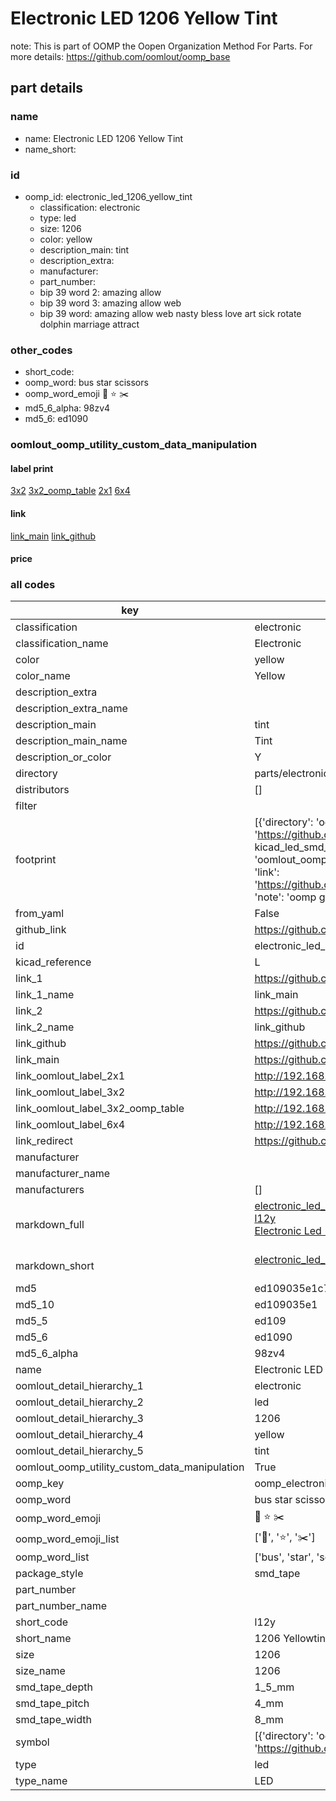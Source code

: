 # Electronic LED 1206 Yellow Tint  

note: This is part of OOMP the Oopen Organization Method For Parts. For more details: https://github.com/oomlout/oomp_base

##  part details
  







### name
* name: Electronic LED 1206 Yellow Tint
* name_short: 
### id
* oomp_id: electronic_led_1206_yellow_tint
  * classification: electronic
  * type: led
  * size: 1206
  * color: yellow
  * description_main: tint
  * description_extra: 
  * manufacturer: 
  * part_number: 
  * bip 39 word 2: amazing allow
  * bip 39 word 3: amazing allow web
  * bip 39 word: amazing allow web nasty bless love art sick rotate dolphin marriage attract

### other_codes
* short_code: 
* oomp_word: bus star scissors
* oomp_word_emoji :bus: :star: :scissors:
* md5_6_alpha: 98zv4
* md5_6: ed1090






### oomlout_oomp_utility_custom_data_manipulation
#### label print
[3x2](http://192.168.1.245:1112/?label=oomp%2098zv4)
[3x2_oomp_table](http://192.168.1.108:1112/?label=oomp%2098zv4)
[2x1](http://192.168.1.242:1112/?label=oomp%2098zv4)
[6x4](http://192.168.1.55:1112/?label=oomp%2098zv4)    

#### link

[link_main](https://github.com/oomlout/oomlout_oomp_version_1_messy/tree/main/parts/electronic_led_1206_yellow_tint) [link_github](https://github.com/oomlout/oomlout_oomp_version_1_messy/tree/main/parts/electronic_led_1206_yellow_tint)                             

#### price







### all codes 
| key | value |  
| --- | --- |  
| classification | electronic |  
| classification_name | Electronic |  
| color | yellow |  
| color_name | Yellow |  
| description_extra |  |  
| description_extra_name |  |  
| description_main | tint |  
| description_main_name | Tint |  
| description_or_color | Y  |  
| directory | parts/electronic_led_1206_yellow_tint |  
| distributors | [] |  
| filter |  |  
| footprint | [{'directory': 'oomlout_oomp_footprint_bot/footprints/kicad_led_smd_led_1206_3216metric//working/working.kicad_mod', 'index': 0, 'link': 'https://github.com/oomlout/oomlout_oomp_footprint_bot/tree/main/foootprntss/kicad_led_smd_led_1206_3216metric', 'note': 'source footprint kicad_led_smd_led_1206_3216metric', 'oomp_key': 'oomp_kicad_led_smd_led_1206_3216metric'}, {'directory': 'oomlout_oomp_footprint_bot/footprints/oomlout_oomlout_oomp_part_footprints_l12y_electronic_led_1206_yellow_tint//working/working.kicad_mod', 'index': 1, 'link': 'https://github.com/oomlout/oomlout_oomp_footprint_bot/tree/main/foootprntss/oomlout_oomlout_oomp_part_footprints_l12y_electronic_led_1206_yellow_tint', 'note': 'oomp generated footprint', 'oomp_key': 'oomp_oomlout_oomlout_oomp_part_footprints_l12y_electronic_led_1206_yellow_tint'}] |  
| from_yaml | False |  
| github_link | https://github.com/oomlout/oomlout_oomp_part_src/tree/main/parts/electronic_led_1206_yellow_tint |  
| id | electronic_led_1206_yellow_tint |  
| kicad_reference | L |  
| link_1 | https://github.com/oomlout/oomlout_oomp_version_1_messy/tree/main/parts/electronic_led_1206_yellow_tint |  
| link_1_name | link_main |  
| link_2 | https://github.com/oomlout/oomlout_oomp_version_1_messy/tree/main/parts/electronic_led_1206_yellow_tint |  
| link_2_name | link_github |  
| link_github | https://github.com/oomlout/oomlout_oomp_version_1_messy/tree/main/parts/electronic_led_1206_yellow_tint |  
| link_main | https://github.com/oomlout/oomlout_oomp_version_1_messy/tree/main/parts/electronic_led_1206_yellow_tint |  
| link_oomlout_label_2x1 | http://192.168.1.242:1112/?label=oomp%2098zv4 |  
| link_oomlout_label_3x2 | http://192.168.1.245:1112/?label=oomp%2098zv4 |  
| link_oomlout_label_3x2_oomp_table | http://192.168.1.108:1112/?label=oomp%2098zv4 |  
| link_oomlout_label_6x4 | http://192.168.1.55:1112/?label=oomp%2098zv4 |  
| link_redirect | https://github.com/oomlout/oomlout_oomp_version_1_messy/tree/main/parts/electronic_led_1206_yellow_tint |  
| manufacturer |  |  
| manufacturer_name |  |  
| manufacturers | [] |  
| markdown_full | [electronic_led_1206_yellow_tint](none)<br>[l12y](none)<br>[Electronic Led 1206 Yellow Tint](none)<br><br> |  
| markdown_short | [electronic_led_1206_yellow_tint](none)<br><br> |  
| md5 | ed109035e1c7c19a118bd933f181a83e |  
| md5_10 | ed109035e1 |  
| md5_5 | ed109 |  
| md5_6 | ed1090 |  
| md5_6_alpha | 98zv4 |  
| name | Electronic LED 1206 Yellow Tint |  
| oomlout_detail_hierarchy_1 | electronic |  
| oomlout_detail_hierarchy_2 | led |  
| oomlout_detail_hierarchy_3 | 1206 |  
| oomlout_detail_hierarchy_4 | yellow |  
| oomlout_detail_hierarchy_5 | tint |  
| oomlout_oomp_utility_custom_data_manipulation | True |  
| oomp_key | oomp_electronic_led_1206_yellow_tint |  
| oomp_word | bus star scissors |  
| oomp_word_emoji | :bus: :star: :scissors: |  
| oomp_word_emoji_list | [':bus:', ':star:', ':scissors:'] |  
| oomp_word_list | ['bus', 'star', 'scissors'] |  
| package_style | smd_tape |  
| part_number |  |  
| part_number_name |  |  
| short_code | l12y |  
| short_name | 1206 Yellowtint Led |  
| size | 1206 |  
| size_name | 1206 |  
| smd_tape_depth | 1_5_mm |  
| smd_tape_pitch | 4_mm |  
| smd_tape_width | 8_mm |  
| symbol | [{'directory': 'oomlout_oomp_symbol_bot/symbols/kicad_device_led//working/working.kicad_sym', 'index': 0, 'link': 'https://github.com/oomlout/oomlout_oomp_symbol_bot/tree/main/symbols/kicad_device_led', 'oomp_key': 'oomp_kicad_device_led'}] |  
| type | led |  
| type_name | LED |  
